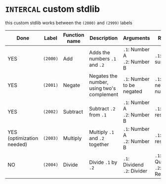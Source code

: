 # `INTERCAL` custom stdlib

this custom stdlib works between the `(2000)` and `(2999)` labels

| Done | Label | Function name | Description | Arguments | Returns |
| ---- | ----- | ------------- | ----------- | --------- | ------- |
| YES | `(2000)` | Add | Adds the numbers `.1` and `.2` | `.1`: Number A<br>`.2`: Number B | `.1`: The sum |
| YES | `(2001)` | Negate | Negates the number,<br>using two's complement | `.1`: Number to be negated | `.1`: The negated number |
| YES | `(2002)` | Subtract | Subtract `.2` from `.1` | `.1`: Number A<br>`.2`: Number B | `.1`: The result |
| YES<br>(optimization needed) | `(2003)` | Multiply | Multiply `.1` and `.2` together | `.1`: Number A<br>`.2`: Number B | `.1`: The result |
| NO | `(2004)` | Divide | Divide `.1` by `.2` | `.1`: Dividend<br>`.2`: Divider | `.1`: Quotient<br>`.2`: Remainder |
